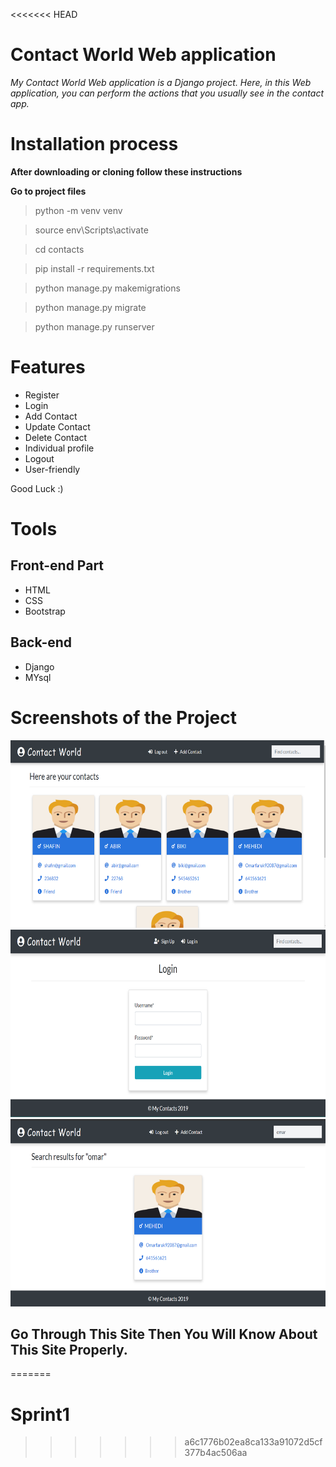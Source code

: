 <<<<<<< HEAD
# Contact World Web application
*My Contact World Web application is a Django project. Here, in this Web application, you can perform the actions that you usually see in the contact app.*

# Installation process
**After downloading or cloning follow these instructions**

**Go to project files**
> python -m venv venv

> source env\Scripts\activate

> cd contacts

> pip install -r requirements.txt

> python manage.py makemigrations

> python manage.py migrate

> python manage.py runserver

# Features
- Register
- Login
- Add Contact
- Update Contact
- Delete Contact
- Individual profile
- Logout
- User-friendly

Good Luck :)

# Tools
## Front-end Part
* HTML
* CSS
* Bootstrap
## Back-end
* Django
* MYsql

# Screenshots of the Project
<p align="center">
  <img width="660" height="300" src="static/images/a.png">
  <img width="660" height="300" src="static/images/b.png">
  <img width="660" height="300" src="static/images/c.png">
</p>


## Go Through This Site Then You Will Know About This Site Properly.
=======
# Sprint1
>>>>>>> a6c1776b02ea8ca133a91072d5cf377b4ac506aa
